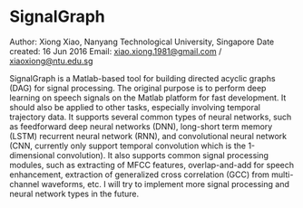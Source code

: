 # SignalGraph

Author: Xiong Xiao, Nanyang Technological University, Singapore
Date created: 16 Jun 2016
Email: xiao.xiong.1981@gmail.com / xiaoxiong@ntu.edu.sg

SignalGraph is a Matlab-based tool for building directed acyclic graphs (DAG) for signal processing. The original purpose is to perform deep learning on speech signals on the Matlab platform for fast development. It should also be applied to other tasks, especially involving temporal trajectory data. 
It supports several common types of neural networks, such as feedforward deep neural networks (DNN), long-short term memory (LSTM) recurrent neural network (RNN), and convolutional neural network (CNN, currently only support temporal convolution which is the 1-dimensional convolution). 
It also supports common signal processing modules, such as extracting of MFCC features, overlap-and-add for speech enhancement, extraction of generalized cross correlation (GCC) from multi-channel waveforms, etc. 
I will try to implement more signal processing and neural network types in the future. 
